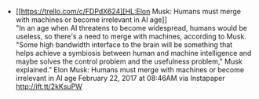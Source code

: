 * [[https://trello.com/c/FDPdX624][HL:Elon Musk: Humans must merge with machines or become irrelevant in AI age]]   
    "In an age when AI threatens to become widespread, humans would be useless, so there's a need to merge with machines, according to Musk. "Some high bandwidth interface to the brain will be something that helps achieve a symbiosis between human and machine intelligence and maybe solves the control problem and the usefulness problem," Musk explained."
Elon Musk: Humans must merge with machines or become irrelevant in AI age
February 22, 2017 at 08:46AM
via Instapaper http://ift.tt/2kKsuPW

    
    